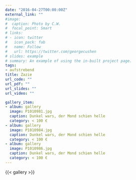```yaml
---
date: "2016-04-27T00:00:00Z"
external_link: ""
#image:
#  caption: Photo by C.W.
#  focal_point: Smart
# links:
# - icon: twitter
#   icon_pack: fab
#   name: Follow
#   url: https://twitter.com/georgecushen
# slides: example
# summary: An example of using the in-built project page.
tags:
- aufstrebend
title: Zazie
url_code: ""
url_pdf: ""
url_slides: ""
url_video: ""

gallery_item:
- album: gallery
  image: P1010981.jpg
  caption: Dunkel wars, der Mond schien helle
  category: < 100 €
- album: gallery
  image: P1010984.jpg
  caption: Dunkel wars, der Mond schien helle
  category: < 100 €
- album: gallery
  image: P1010986.jpg
  caption: Dunkel wars, der Mond schien helle
  category: < 100 €
---
```


{{< gallery >}}